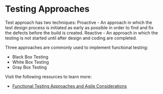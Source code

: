 # Testing Approaches

Test approach has two techniques:
Proactive - An approach in which the test design process is initiated as early as possible in order to find and fix the defects before the build is created.
Reactive - An approach in which the testing is not started until after design and coding are completed.

Three approaches are commonly used to implement functional testing:

- Black Box Testing
- White Box Testing
- Gray Box Testing

Visit the following resources to learn more:

- [Functional Testing Approaches and Agile Considerations](https://www.qualitylogic.com/knowledge-center/functional-testing-approaches-agile-considerations/)
